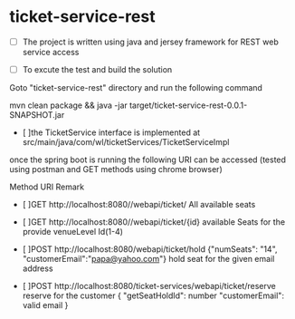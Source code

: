# ticket-service-rest

- [ ] The project  is written using java and jersey framework for REST web service access

- [ ] To excute the test and build the solution 

Goto  "ticket-service-rest" directory and run the following command 

mvn clean package && java -jar target/ticket-service-rest-0.0.1-SNAPSHOT.jar


- [ ]the  TicketService interface is implemented at src/main/java/com/wl/ticketServices/TicketServiceImpl

once the spring boot is running the following URI can be accessed 
(tested using postman and GET methods using chrome browser)


Method                              URI                                               Remark
- [ ]GET                   http://localhost:8080//webapi/ticket/           All available seats
- [ ]GET                   http://localhost:8080//webapi/ticket/{id}      available Seats for the provide venueLevel Id(1-4)
- [ ]POST                       http://localhost:8080/webapi/ticket/hold
                            {"numSeats": "14", "customerEmail":"papa@yahoo.com"}   hold seat for the given email address

- [ ]POST                        http://localhost:8080/ticket-services/webapi/ticket/reserve    reserve for the customer
                             {  "getSeatHoldId": number   "customerEmail": valid email  }

  

